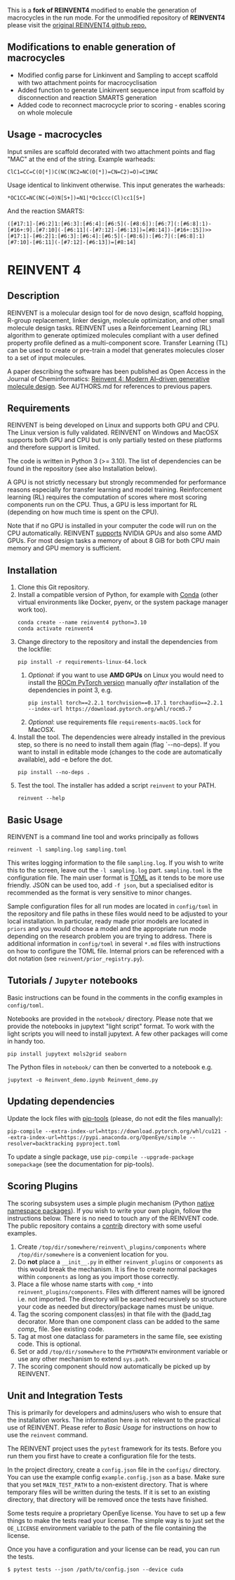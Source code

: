 This is a **fork of REINVENT4** modified to enable the generation of macrocycles in the run mode. For the unmodified repository of **REINVENT4** please visit the [original REINVENT4 github repo.](https://github.com/MolecularAI/REINVENT4/)
 
Modifications to enable generation of macrocycles
-----------

* Modified config parse for Linkinvent and Sampling to accept scaffold with two attachment points for macrocyclisation
* Added function to generate Linkinvent sequence input from scaffold by disconnection and reaction SMARTS generation
* Added code to reconnect macrocycle prior to scoring - enables scoring on whole molecule

Usage - macrocycles
-----------
Input smiles are scaffold decorated with two attachment points and flag "MAC" at the end of the string.
Example warheads: 
```
ClC1=CC=C(O[*])C(NC(NC2=NC(O[*])=CN=C2)=O)=C1MAC
```
Usage identical to linkinvent otherwise. This input generates the warheads:
```
*OC1CC=NC(NC(=O)N[S+])=N1|*Oc1ccc(Cl)cc1[S+]
```
And the reaction SMARTS:
```
([#17:1]-[#6:2]1:[#6:3]:[#6:4]:[#6:5](-[#8:6]):[#6:7](:[#6:8]:1)-[#16+:9].[#7:10](-[#6:11](-[#7:12]-[#6:13])=[#8:14])-[#16+:15])>>[#17:1]-[#6:2]1:[#6:3]:[#6:4]:[#6:5](-[#8:6]):[#6:7](:[#6:8]:1)[#7:10]-[#6:11](-[#7:12]-[#6:13])=[#8:14]
```
REINVENT 4
==========

Description
-----------

REINVENT is a molecular design tool for de novo design, scaffold hopping,
R-group replacement, linker design, molecule optimization, and other small
molecule design tasks.  REINVENT uses a Reinforcement Learning
(RL) algorithm to generate optimized molecules compliant with a user defined
property profile defined as a multi-component score.  Transfer Learning (TL)
can be used to create or pre-train a model that generates molecules closer
to a set of input molecules. 

A paper describing the software has been published as Open Access in the
Journal of Cheminformatics:
[Reinvent 4: Modern AI–driven generative molecule design](https://link.springer.com/article/10.1186/s13321-024-00812-5?utm_source=rct_congratemailt&utm_medium=email&utm_campaign=oa_20240221&utm_content=10.1186/s13321-024-00812-5).
See AUTHORS.md for references to previous papers.


Requirements
------------

REINVENT is being developed on Linux and supports both GPU and CPU.  The Linux
version is fully validated.  REINVENT on Windows and MacOSX supports
both GPU and CPU but is only partially tested on these platforms and therefore
support is limited.

The code is written in Python 3 (>= 3.10).  The list of
dependencies can be found in the repository (see also Installation below).

A GPU is not strictly necessary but strongly recommended for performance
reasons especially for transfer learning and model training.  Reinforcement
learning (RL) requires the computation of scores where most scoring
components run on the CPU.  Thus, a GPU is less important for RL (depending
on how much time is spent on the CPU).

Note that if no GPU is installed in your computer the code will run on the
CPU automatically.  REINVENT [supports](https://pytorch.org/get-started/locally/) NVIDIA GPUs and also some AMD GPUs.
For most design tasks a memory of about 8 GiB for both CPU main memory and
GPU memory is sufficient.


Installation
------------

1. Clone this Git repository.
1. Install a compatible version of Python, for example with [Conda](https://conda.io/projects/conda/en/latest/index.html) (other virtual environments like Docker, pyenv, or the system package manager work too).
    ```shell
    conda create --name reinvent4 python=3.10
    conda activate reinvent4
    ```
1. Change directory to the repository and install the dependencies from the lockfile:
    ```shell
    pip install -r requirements-linux-64.lock
    ```
   1. _Optional_: if you want to use **AMD GPUs** on Linux you would need to install the [ROCm PyTorch version](https://pytorch.org/get-started/locally/) manually _after_ installation of the dependencies in point 3, e.g.
        ```shell
        pip install torch==2.2.1 torchvision==0.17.1 torchaudio==2.2.1 --index-url https://download.pytorch.org/whl/rocm5.7
        ```
   1. _Optional_: use requirements file `requirements-macOS.lock` for MacOSX. 
1. Install the tool. The dependencies were already installed in the previous step, so there is no need to install them again (flag `--no-deps).  If you want to install in editable mode (changes to the code are automatically available), add -e before the dot.
    ```shell
    pip install --no-deps .
    ```
1. Test the tool. The installer has added a script `reinvent` to your PATH.
    ```shell
    reinvent --help
    ```

Basic Usage
-----------

REINVENT is a command line tool and works principally as follows
```shell
reinvent -l sampling.log sampling.toml
```

This writes logging information to the file `sampling.log`.  If you wish to write
this to the screen, leave out the `-l sampling.log` part. `sampling.toml` is the
configuration file.  The main user format is [TOML](https://toml.io/en/) as it tends to be more
use friendly.  JSON can be used too, add `-f json`, but a specialised editor is
recommended as the format is very sensitive to minor changes.

Sample configuration files for all run modes are
located in `config/toml` in the repository and file paths in these files would need to be
adjusted to your local installation.  In particular, ready made prior models are
located in `priors` and you would choose a model and the
appropriate run mode depending on the research problem you are trying to address.
There is additional information in `config/toml` in several `*.md` files with
instructions on how to configure the TOML file.  Internal priors can be referenced with a
dot notation (see `reinvent/prior_registry.py`).


Tutorials / `Jupyter` notebooks
-------------------------------

Basic instructions can be found in the comments in the config examples in `config/toml`.

Notebooks are provided in the `notebook/` directory.  Please note that we
provide the notebooks in jupytext "light script" format.  To work with the light
scripts you will need to install jupytext.  A few other packages will come in handy too.

```shell
pip install jupytext mols2grid seaborn
```

The Python files in `notebook/` can then be converted to a notebook e.g.

```shell
jupytext -o Reinvent_demo.ipynb Reinvent_demo.py
```


Updating dependencies
---------------------

Update the lock files with [pip-tools](https://pypi.org/project/pip-tools/) (please, do not edit the files manually):
```shell
pip-compile --extra-index-url=https://download.pytorch.org/whl/cu121 --extra-index-url=https://pypi.anaconda.org/OpenEye/simple --resolver=backtracking pyproject.toml
```
To update a single package, use `pip-compile --upgrade-package somepackage`
(see the documentation for pip-tools).


Scoring Plugins
---------------

The scoring subsystem uses a simple plugin mechanism (Python
[native namespace packages](https://packaging.python.org/en/latest/guides/packaging-namespace-packages/#native-namespace-packages)).  If you
wish to write your own plugin, follow the instructions below.
There is no need to touch any of the REINVENT code. The public
repository contains a [contrib](https://github.com/MolecularAI/REINVENT4/tree/main/contrib/reinvent_plugins/components) directory with some useful examples.

1. Create `/top/dir/somewhere/reinvent\_plugins/components` where `/top/dir/somewhere` is a convenient location for you.
1. Do **not** place a `__init__.py` in either `reinvent_plugins` or `components` as this would break the mechanism.  It is fine to create normal packages within `components` as long as you import those correctly.
1. Place a file whose name starts with `comp_*` into `reinvent_plugins/components`.   Files with different names will be ignored i.e. not imported. The directory will be searched recursively so structure your code as needed but directory/package names must be unique.
1. Tag the scoring component class(es) in that file with the @add\_tag decorator.  More than one component class can be added to the same *comp\_* file. See existing code.
1. Tag at most one dataclass for parameters in the same file, see existing code.  This is optional.
1. Set or add `/top/dir/somewhere` to the `PYTHONPATH` environment variable or use any other mechanism to extend `sys.path`.
1. The scoring component should now automatically be picked up by REINVENT.


Unit and Integration Tests 
--------------------------

This is primarily for developers and admins/users who wish to ensure that the
installation works.  The information here is not relevant to the
practical use of REINVENT.  Please refer to _Basic Usage_ for instructions on
how to use the `reinvent` command.

The REINVENT project uses the `pytest` framework for its tests.  Before you run
them you first have to create a configuration file for the tests.

In the project directory, create a `config.json` file in the `configs/` directory.
You can use the example config `example.config.json` as a base.  Make sure that
you set `MAIN_TEST_PATH` to a non-existent directory.  That is where temporary
files will be written during the tests.  If it is set to an existing directory,
that directory will be removed once the tests have finished.

Some tests require a proprietary OpenEye license.  You have to set up a few
things to make the tests read your license.  The simple way is to just set the
`OE_LICENSE` environment variable to the path of the file containing the
license.  

Once you have a configuration and your license can be read, you can run the tests.

```
$ pytest tests --json /path/to/config.json --device cuda
```
